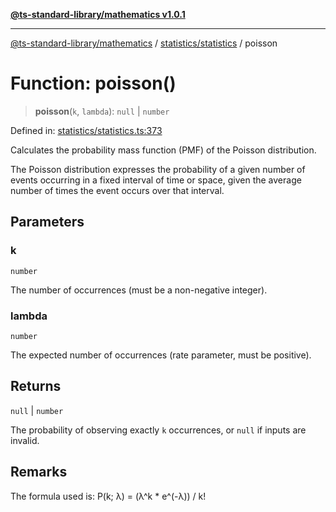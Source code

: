 [**@ts-standard-library/mathematics v1.0.1**](../../../README.md)

***

[@ts-standard-library/mathematics](../../../README.md) / [statistics/statistics](../README.md) / poisson

# Function: poisson()

> **poisson**(`k`, `lambda`): `null` \| `number`

Defined in: [statistics/statistics.ts:373](https://github.com/gabaudette/ts-stdlib/blob/7333da76bc775fbabd0907ad8519b912cfc2fe26/packages/mathematics/src/statistics/statistics.ts#L373)

Calculates the probability mass function (PMF) of the Poisson distribution.

The Poisson distribution expresses the probability of a given number of events
occurring in a fixed interval of time or space, given the average number of times
the event occurs over that interval.

## Parameters

### k

`number`

The number of occurrences (must be a non-negative integer).

### lambda

`number`

The expected number of occurrences (rate parameter, must be positive).

## Returns

`null` \| `number`

The probability of observing exactly `k` occurrences, or `null` if inputs are invalid.

## Remarks

The formula used is: P(k; λ) = (λ^k * e^(-λ)) / k!
